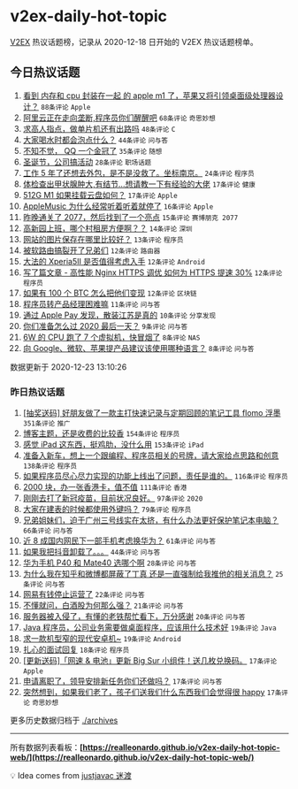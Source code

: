 # v2ex-daily-hot-topic

[V2EX](https://www.v2ex.com/) 热议话题榜，记录从 2020-12-18 日开始的 V2EX 热议话题榜单。

## 今日热议话题

<!-- TODAY BEGIN -->
1. [看到 内存和 cpu 封装在一起 的 apple m1 了，苹果又将引领桌面级处理器设计？](https://www.v2ex.com/t/738080) ``88条评论`` ``Apple``
1. [阿里云正在走向垄断,程序员你们醒醒吧](https://www.v2ex.com/t/738070) ``68条评论`` ``奇思妙想``
1. [求高人指点，做单片机还有出路吗](https://www.v2ex.com/t/738094) ``48条评论`` ``C``
1. [大家喝水时都会泡点什么？](https://www.v2ex.com/t/738107) ``44条评论`` ``问与答``
1. [不知不觉， QQ 一个金冠了](https://www.v2ex.com/t/738155) ``35条评论`` ``随想``
1. [圣诞节，公司搞活动](https://www.v2ex.com/t/738109) ``28条评论`` ``职场话题``
1. [工作 5 年了还想去外包，是不是没救了。坐标南京。](https://www.v2ex.com/t/738165) ``24条评论`` ``程序员``
1. [体检查出甲状腺肿大,有结节...想请教一下有经验的大佬](https://www.v2ex.com/t/738149) ``17条评论`` ``健康``
1. [512G M1 如果挂载云盘如何？](https://www.v2ex.com/t/738108) ``17条评论`` ``Apple``
1. [AppleMusic 为什么经常听着听着就停了](https://www.v2ex.com/t/738091) ``16条评论`` ``Apple``
1. [昨晚通关了 2077，然后找到了一个亮点](https://www.v2ex.com/t/738103) ``15条评论`` ``赛博朋克 2077``
1. [高新园上班，哪个村租房方便啊？？](https://www.v2ex.com/t/738119) ``14条评论`` ``深圳``
1. [网站的图片保存在哪里比较好？](https://www.v2ex.com/t/738087) ``13条评论`` ``程序员``
1. [被软路由搞裂开了兄弟们](https://www.v2ex.com/t/738181) ``12条评论`` ``路由器``
1. [大法的 Xperia5II 是否值得考虑入手](https://www.v2ex.com/t/738133) ``12条评论`` ``Android``
1. [写了篇文章 - 高性能 Nginx HTTPS 调优 如何为 HTTPS 提速 30%](https://www.v2ex.com/t/738117) ``12条评论`` ``程序员``
1. [如果有 100 个 BTC 怎么把他们变现](https://www.v2ex.com/t/738078) ``12条评论`` ``区块链``
1. [程序员转产品经理困难嘛](https://www.v2ex.com/t/738139) ``11条评论`` ``问与答``
1. [通过 Apple Pay 发现，散装江苏是真的](https://www.v2ex.com/t/738178) ``10条评论`` ``分享发现``
1. [你们准备怎么过 2020 最后一天？](https://www.v2ex.com/t/738146) ``9条评论`` ``问与答``
1. [6W 的 CPU 跑了 7 个虚拟机，快冒烟了](https://www.v2ex.com/t/738188) ``8条评论`` ``NAS``
1. [向 Google、微软、苹果提产品建议该使用哪种语言？](https://www.v2ex.com/t/738153) ``8条评论`` ``问与答``

数据更新于 2020-12-23 13:10:26
<!-- TODAY END -->

### 昨日热议话题

<!-- YESTERDAY BEGIN -->
1. [[抽奖送码] 好朋友做了一款主打快速记录与定期回顾的笔记工具 flomo 浮墨](https://www.v2ex.com/t/737693) ``351条评论`` ``推广``
1. [博客主题，还是收费的比较香](https://www.v2ex.com/t/737701) ``154条评论`` ``程序员``
1. [感觉 iPad 这东西，挺鸡肋，没什么用](https://www.v2ex.com/t/737726) ``153条评论`` ``iPad``
1. [准备入新车，想上一个跟编程、程序员相关的号牌，请大家给点思路和创意](https://www.v2ex.com/t/737773) ``138条评论`` ``程序员``
1. [如果程序员尽心尽力实现的功能上线出了问题，责任是谁的。](https://www.v2ex.com/t/737781) ``116条评论`` ``程序员``
1. [2000 块，办一张香港卡，值不值](https://www.v2ex.com/t/737723) ``111条评论`` ``香港``
1. [刚刚去打了新冠疫苗，目前状况良好。](https://www.v2ex.com/t/737907) ``97条评论`` ``2020``
1. [大家在建表的时候都使用外键吗？](https://www.v2ex.com/t/737758) ``79条评论`` ``程序员``
1. [兄弟姐妹们，迫于广州三号线实在太挤，有什么办法更好保护笔记本电脑？](https://www.v2ex.com/t/737764) ``66条评论`` ``问与答``
1. [近 8 成国内网民下一部手机考虑换华为？](https://www.v2ex.com/t/737951) ``61条评论`` ``问与答``
1. [如果我把抖音卸载了。。。](https://www.v2ex.com/t/738026) ``44条评论`` ``问与答``
1. [华为手机 P40 和 Mate40 选哪个啊](https://www.v2ex.com/t/737733) ``28条评论`` ``问与答``
1. [为什么我在知乎和微博都屏蔽了丁真 还是一直强制给我推他的相关消息？](https://www.v2ex.com/t/737730) ``25条评论`` ``问与答``
1. [网易有钱停止运营了](https://www.v2ex.com/t/737689) ``22条评论`` ``问与答``
1. [不懂就问，白酒股为何那么强？](https://www.v2ex.com/t/737881) ``21条评论`` ``问与答``
1. [服务器被入侵了，有懂的老铁帮忙看下，万分感谢](https://www.v2ex.com/t/738036) ``20条评论`` ``问与答``
1. [Java 程序员，公司业务需要做桌面程序，应该用什么技术好](https://www.v2ex.com/t/737944) ``19条评论`` ``Java``
1. [求一款机型窄的现代安卓机~](https://www.v2ex.com/t/737808) ``19条评论`` ``Android``
1. [扎心的面试回复](https://www.v2ex.com/t/737828) ``18条评论`` ``程序员``
1. [[更新送码]「网速 & 电池」更新 Big Sur 小组件！送几枚兑换码。](https://www.v2ex.com/t/737937) ``17条评论`` ``Apple``
1. [申请离职了，领导安排新任务你们还做吗？](https://www.v2ex.com/t/737872) ``17条评论`` ``问与答``
1. [突然想到，如果我们老了，孩子们送我们什么东西我们会觉得很 happy](https://www.v2ex.com/t/737802) ``17条评论`` ``奇思妙想``
<!-- YESTERDAY END -->

更多历史数据归档于 [./archives](./archives)

---

所有数据列表看板：**[https://realleonardo.github.io/v2ex-daily-hot-topic-web/](https://realleonardo.github.io/v2ex-daily-hot-topic-web/)**

💡 Idea comes from [justjavac 迷渡](https://github.com/justjavac/)
